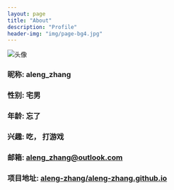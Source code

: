 ```yaml
---
layout: page
title: "About"
description: "Profile"
header-img: "img/page-bg4.jpg"
---
```


![头像](http://osrqgo6n4.bkt.clouddn.com/aleng.jpg)

### 昵称: aleng_zhang

### 性别: 宅男

### 年龄: 忘了

### 兴趣: 吃， 打游戏

### 邮箱: aleng_zhang@outlook.com

### 项目地址: [aleng-zhang/aleng-zhang.github.io](https://github.com/aleng-zhang/aleng-zhang.github.io)